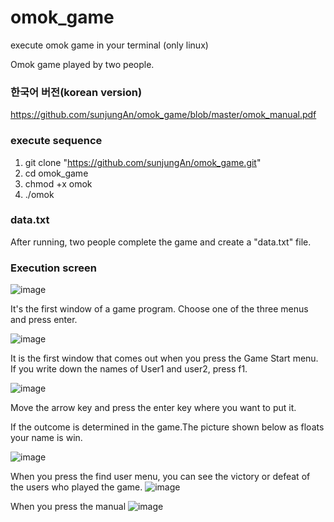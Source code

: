 # omok_game
execute omok game in your terminal (only linux)

Omok game played by two people.

### 한국어 버전(korean version)
https://github.com/sunjungAn/omok_game/blob/master/omok_manual.pdf

### execute sequence

1. git clone "https://github.com/sunjungAn/omok_game.git"
2. cd omok_game
3. chmod +x omok
4. ./omok


### data.txt
After running, two people complete the game and create a "data.txt" file.

### Execution screen
![image](https://user-images.githubusercontent.com/55094745/142626668-01ae9a9d-71e0-442f-8f1a-ca299b54935c.png)

It's the first window of a game program. Choose one of the three menus and press enter.

![image](https://user-images.githubusercontent.com/55094745/142626807-19f15ab6-761a-4b9f-a6b9-c73eeac81d97.png)

It is the first window that comes out when you press the Game Start menu. If you write down the names of User1 and user2, press f1.


![image](https://user-images.githubusercontent.com/55094745/142626938-a0852aa9-d1b6-411b-8ea0-073fc648802b.png)

Move the arrow key and press the enter key where you want to put it.

If the outcome is determined in the game.The picture shown below as floats your name is win.

![image](https://user-images.githubusercontent.com/55094745/142627190-559cb18b-16c0-42f2-9055-abcc858fcbe9.png)

When you press the find user menu, you can see the victory or defeat of the users who played the game.
![image](https://user-images.githubusercontent.com/55094745/142627393-9ccb2086-1090-4e62-9280-d3358e1f7adb.png)

When you press the manual
![image](https://user-images.githubusercontent.com/55094745/142627513-dc17bf99-88dc-4e91-b6a7-ae833db26ca9.png)


